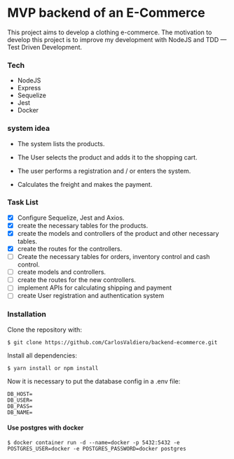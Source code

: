 # MVP backend of an E-Commerce

This project aims to develop a clothing e-commerce.
The motivation to develop this project is to improve my development with NodeJS and TDD — Test Driven Development.

### Tech

 - NodeJS
 - Express
 - Sequelize
 - Jest
 - Docker

### system idea

  - The system lists the products.

  - The User selects the product and adds it to the shopping cart.

  - The user performs a registration and / or enters the system.
 
  - Calculates the freight and makes the payment.

### Task List

- [x] Configure Sequelize, Jest and Axios.
- [x] create the necessary tables for the products.
- [x] create the models and controllers of the product and other necessary tables.
- [x] create the routes for the controllers.
- [ ] Create the necessary tables for orders, inventory control and cash control.
- [ ] create models and controllers.
- [ ] create the routes for the new controllers.
- [ ] implement APIs for calculating shipping and payment
- [ ] create User registration and authentication system

### Installation

Clone the repository with:
```
$ git clone https://github.com/CarlosValdiero/backend-ecommerce.git
```
Install all dependencies:
```
$ yarn install or npm install
```

Now it is necessary to put the database config in a .env file:
```
DB_HOST=
DB_USER=
DB_PASS=
DB_NAME=
```

#### Use postgres with docker

```
$ docker container run -d --name=docker -p 5432:5432 -e POSTGRES_USER=docker -e POSTGRES_PASSWORD=docker postgres
```
